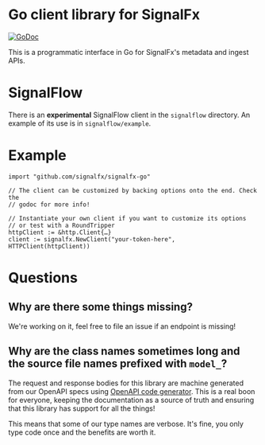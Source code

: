 # Go client library for SignalFx

[![GoDoc](https://godoc.org/github.com/signalfx/signalfx-go?status.svg)](https://godoc.org/github.com/signalfx/signalfx-go)

This is a programmatic interface in Go for SignalFx's metadata and ingest APIs.

# SignalFlow

There is an **experimental** SignalFlow client in the `signalflow` directory.  An
example of its use is in `signalflow/example`.

# Example

```
import "github.com/signalfx/signalfx-go"

// The client can be customized by backing options onto the end. Check the
// godoc for more info!

// Instantiate your own client if you want to customize its options
// or test with a RoundTripper
httpClient := &http.Client{…}
client := signalfx.NewClient("your-token-here", HTTPClient(httpClient))
```

# Questions

## Why are there some things missing?

We're working on it, feel free to file an issue if an endpoint is missing!

## Why are the class names sometimes long and the source file names prefixed with `model_`?

The request and response bodies for this library are machine generated from our OpenAPI specs using [OpenAPI code generator](https://github.com/OpenAPITools/openapi-generator). This is a real boon for everyone, keeping the documentation as a source of truth and ensuring that this library has support for all the things!

This means that some of our type names are verbose. It's fine, you only type code once and the benefits are worth it.
